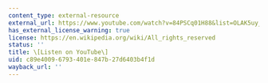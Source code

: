 ```yaml
---
content_type: external-resource
external_url: https://www.youtube.com/watch?v=84PSCq01H88&list=OLAK5uy_npqnaavqgQbsV47iYfcIJ97iufAVTGHv4&index=15
has_external_license_warning: true
license: https://en.wikipedia.org/wiki/All_rights_reserved
status: ''
title: \[Listen on YouTube\]
uid: c89e4009-6793-401e-847b-27d6403b4f1d
wayback_url: ''
---
```

